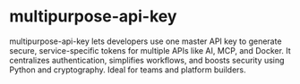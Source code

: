 # multipurpose-api-key
multipurpose-api-key lets developers use one master API key to generate secure, service-specific tokens for multiple APIs like AI, MCP, and Docker. It centralizes authentication, simplifies workflows, and boosts security using Python and cryptography. Ideal for teams and platform builders.
